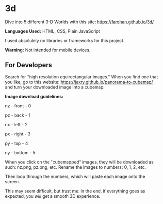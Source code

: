 # 3d

Dive into 5 different 3-D Worlds with this site: https://farohan.github.io/3d/

__Languages Used:__ HTML, CSS, Plain JavaScript

I used absolutely no libraries or frameworks for this project.

__Warning:__ Not intended for mobile devices.

## For Developers

Search for "high resolution equirectangular images."
When you find one that you like, go to this website: https://jaxry.github.io/panorama-to-cubemap/
and turn your downloaded image into a cubemap.

__Image download guidelines:__

nz - front - 0

pz - back - 1

nx - left - 2

px - right - 3

py - top - 4

ny - bottom - 5

When you click on the "cubemapped" images, they will be downloaded as such: nz.png, pz.png, etc.
Rename the images to numbers: 0, 1, 2, etc.

Then loop through the numbers, which will paste each image onto the screen.

This may seem difficult, but trust me: In the end, if everything goes as expected, you *will* get a smooth 3D experience.

